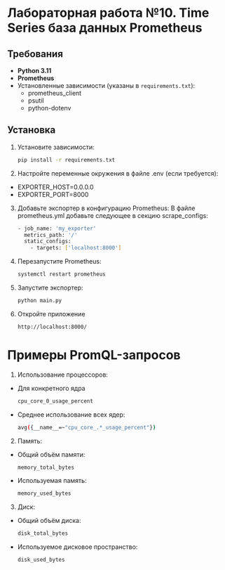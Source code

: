 # Лабораторная работа №10. Time Series база данных Prometheus

## Требования
- **Python 3.11**
- **Prometheus**
- Установленные зависимости (указаны в `requirements.txt`):
  - prometheus_client
  - psutil
  - python-dotenv

## Установка

1. Установите зависимости:
   ```bash
   pip install -r requirements.txt
   
2. Настройте переменные окружения в файле .env (если требуется):
- EXPORTER_HOST=0.0.0.0
- EXPORTER_PORT=8000

3. Добавьте экспортер в конфигурацию Prometheus: В файле prometheus.yml добавьте следующее в секцию scrape_configs:
   ```bash
   - job_name: 'my_exporter'
     metrics_path: '/'
     static_configs:
       - targets: ['localhost:8000']
4. Перезапустите Prometheus:
   ```bash
   systemctl restart prometheus
5. Запустите экспортер:
   ```bash
   python main.py
6. Откройте приложение
   ```bash
   http://localhost:8000/

# Примеры PromQL-запросов

1. Использование процессоров:
- Для конкретного ядра
   ```bash
  cpu_core_0_usage_percent
- Среднее использование всех ядер:
   ```bash
  avg({__name__=~"cpu_core_.*_usage_percent"})

2. Память:
- Общий объём памяти:
   ```bash
  memory_total_bytes
- Используемая память:
   ```bash
  memory_used_bytes

3. Диск:
- Общий объём диска:
   ```bash
  disk_total_bytes

- Используемое дисковое пространство:
   ```bash
  disk_used_bytes

 
